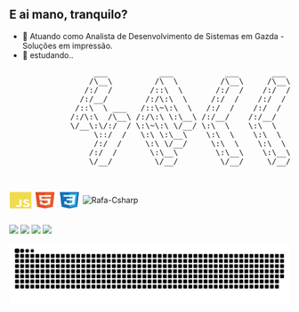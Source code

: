 ## E ai mano, tranquilo?

- 🔭 Atuando como Analista de Desenvolvimento de Sistemas em Gazda - Soluções em impressão.
- 💬 estudando..
  
<pre>
                  ___           ___           ___       ___       ___ 
                 /\__\         /\  \         /\__\     /\__\     /\  \            ___        ___
                /:/  /        /::\  \       /:/  /    /:/  /    /::\  \          /\__\      /\__\
               /:/__/        /:/\:\  \     /:/  /    /:/  /    /:/\:\  \        /:/  /     /:/  / 
              /::\  \ ___   /::\~\:\  \   /:/  /    /:/  /    /:/  \:\  \      /:/  /     /:/  /
             /:/\:\  /\__\ /:/\:\ \:\__\ /:/__/    /:/__/    /:/__/ \:\__\    /:/  /     /:/  /
             \/__\:\/:/  / \:\~\:\ \/__/ \:\  \    \:\  \    \:\  \ /:/  /   /:/  /     /:/  /
                  \::/  /   \:\ \:\__\    \:\  \    \:\  \    \:\  /:/  /    \/__/      \/__/
                  /:/  /     \:\ \/__/     \:\  \    \:\  \    \:\/:/  /    ___       ___
                 /:/  /       \:\__\        \:\__\    \:\__\    \::/  /    /\__\     /\__\
                 \/__/         \/__/         \/__/     \/__/     \/__/     \/__/     \/__/
  </pre>
        
<div style="display: inline_block"><br>
  <img align="center" alt="Rafa-Js" height="30" width="40" src="https://raw.githubusercontent.com/devicons/devicon/master/icons/javascript/javascript-plain.svg">
  <img align="center" alt="Rafa-HTML" height="30" width="40" src="https://raw.githubusercontent.com/devicons/devicon/master/icons/html5/html5-original.svg">
  <img align="center" alt="Rafa-CSS" height="30" width="40" src="https://raw.githubusercontent.com/devicons/devicon/master/icons/css3/css3-original.svg">
  <img align="center" alt="Rafa-Csharp" height="30" width="40" src="https://upload.wikimedia.org/wikipedia/commons/d/d9/Node.js_logo.svg">
</div>
  
  ##
 
<div> 
  <a href="https://www.linkedin.com/in/daniel-rodrigues-de-vargas-81aabb224/" target="_blank"><img src="https://img.shields.io/badge/-LinkedIn-%230077B5?style=for-the-badge&logo=linkedin&logoColor=white" target="_blank"></a> 
  <a href="https://api.whatsapp.com/send?phone=5554991290697" target="_blank"><img src="https://img.shields.io/badge/WhatsApp-25D366?style=for-the-badge&logo=whatsapp&logoColor=white" target="_blank"></a>
  <a href="https://www.instagram.com/daniel_rodrigss/" target="_blank"><img src="https://img.shields.io/badge/-Instagram-%23E4405F?style=for-the-badge&logo=instagram&logoColor=white" target="_blank"></a>
  <a href = "mailto:daniel.vargas@gazda.com.br"><img src="https://img.shields.io/badge/-Gmail-%23333?style=for-the-badge&logo=gmail&logoColor=white" target="_blank"></a>
 
  ![Snake animation](https://github.com/dan1el074/dan1el074/blob/main/github-contribution-grid-snake.svg)
 
</div>
